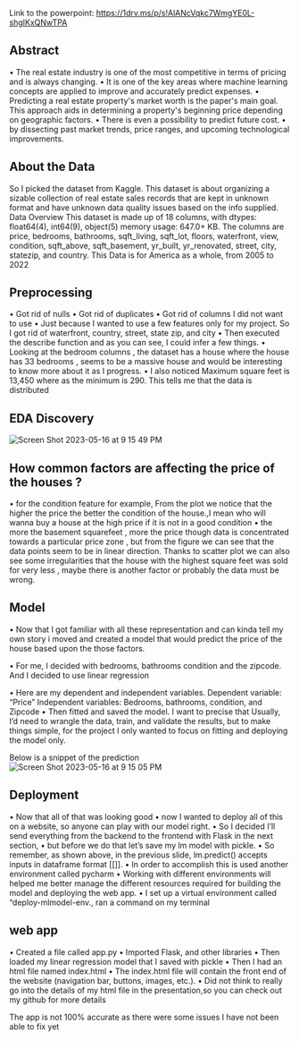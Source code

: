 Link to the powerpoint: https://1drv.ms/p/s!AlANcVqkc7WmgYE0L-shgIKxQNwTPA

## Abstract
•	The real estate industry is one of the most competitive in terms of pricing and is always changing. 
•	It is one of the key areas where machine learning concepts are applied to improve and accurately predict expenses. 
•	Predicting a real estate property's market worth is the paper's main goal. This approach aids in determining a property's beginning price depending on geographic factors. 
•	There is even a possibility to predict future cost. 
•	by dissecting past market trends, price ranges, and upcoming technological improvements. 

## About the Data
So I picked the dataset from Kaggle. This dataset is about organizing a sizable collection of real estate sales records that are kept in unknown format and have unknown data quality issues based on the info supplied.
Data Overview This dataset
is made up of 18 columns, with dtypes: float64(4), int64(9), object(5) memory usage:
647.0+ KB.
The columns are price, bedrooms, bathrooms, sqft_living, sqft_lot, floors, waterfront, view, condition, sqft_above, sqft_basement, yr_built, yr_renovated, street, city, statezip, and country. This Data is for America as a whole, from 2005 to 2022


## Preprocessing
•	Got rid of nulls
•	Got rid of duplicates 
•	Got rid of columns I did not want to use
•	Just because I wanted to use a few features only for my project. So I got rid of waterfront, country, street, state zip, and city 
•	Then executed the describe function and as you can see, I could infer a few things. 
•	Looking at the bedroom columns , the dataset has a house where the house has 33 bedrooms , seems to be a massive house and would be interesting to know more about it as I progress.
•	I also noticed Maximum square feet is 13,450 where as the minimum is 290. This tells me that the data is distributed


## EDA Discovery

![Screen Shot 2023-05-16 at 9 15 49 PM](https://github.com/Cyndie-Matinou/Capstone-Project-Masters-2023/assets/105822046/324464a6-5f48-464b-9460-6d6dca0f3215)


## How common factors are affecting the price of the houses ?
•	for the condition feature for example, From the plot we notice that the higher the price the better the condition of the house.,I mean who will wanna buy a house at the high price if it is not in a good condition
•	the more the basement squarefeet , more the price though data is concentrated towards a particular price zone , but from the figure we can see that the data points seem to be in linear direction. Thanks to scatter plot we can also see some irregularities that the house with the highest square feet was sold for very less , maybe there is another factor or probably the data must be wrong. 

## Model
•	Now that I got familiar with all these representation and can kinda tell my own story i moved and created a model that would predict the price of the house based upon the those factors.

•	For me, I decided with bedrooms, bathrooms condition and the zipcode.  And I decided to use linear regression 

•	Here are my dependent and independent variables.
 Dependent variable: “Price”
      Independent variables: Bedrooms, bathrooms, condition, and Zipcode
•	Then fitted and saved the model. I want to precise that Usually, I’d need to wrangle the data, train, and validate the results, but to make things simple, for the project I only wanted to focus on fitting and deploying the model only.

Below is a snippet of the prediction
![Screen Shot 2023-05-16 at 9 15 05 PM](https://github.com/Cyndie-Matinou/Capstone-Project-Masters-2023/assets/105822046/c5ca5cec-556d-45b0-9b62-ad7c6305f4a1)



## Deployment
•	Now that all of that was looking good
•	now I wanted to deploy all of this on a website, so anyone can play with our model right. 
•	So I decided I’ll send everything from the backend to the frontend with Flask in the next section, 
•	but before we do that let’s save my lm model with pickle.
•	So remember, as shown above, in the previous slide, lm.predict() accepts inputs in dataframe format [[]].
•	In order to accomplish this is used another environment called pycharm 
•	Working with different environments will helped me better manage the different resources required for building the model and deploying the web app.
•	I set up a virtual environment called “deploy-mlmodel-env., ran a command on my terminal 

## web app
•	Created a file called app.py
•	Imported Flask, and other libraries
•	Then loaded my linear regression model that I saved with pickle
•	Then I had an html file named index.html
•	The index.html file will contain the front end of the website (navigation bar, buttons, images, etc.).
•	Did not think to really go into the details of my html file in the presentation,so you can check out my github for more details

The app is not 100% accurate as there were some issues I have not been able to fix yet 

